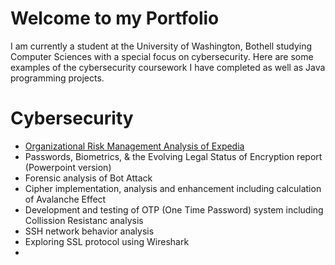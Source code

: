 # Welcome to my Portfolio
I am currently a student at the University of Washington, Bothell studying Computer Sciences with a special focus on cybersecurity. Here are some examples of the cybersecurity coursework I have completed as well as Java programming projects.
# Cybersecurity
- [Organizational Risk Management Analysis of Expedia](Org_Risk_Mgmt.pdf)
- Passwords, Biometrics, & the Evolving Legal Status of Encryption report (Powerpoint version)
- Forensic analysis of Bot Attack
- Cipher implementation, analysis and enhancement including calculation of Avalanche Effect
- Development and testing of OTP (One Time Password) system including Collission Resistanc analysis
- SSH network behavior analysis 
- Exploring SSL protocol using Wireshark
- 
